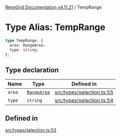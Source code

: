 [RevoGrid Documentation v4.11.21](README.md) / TempRange

# Type Alias: TempRange

```ts
type TempRange: {
  area: RangeArea;
  type: string;
};
```

## Type declaration

| Name | Type | Defined in |
| ------ | ------ | ------ |
| `area` | [`RangeArea`](TypeAlias.RangeArea.md) | [src/types/selection.ts:55](https://github.com/revolist/revogrid/blob/a0e7ff1e32285a85a0644789b55a183ad196d0cf/src/types/selection.ts#L55) |
| `type` | `string` | [src/types/selection.ts:54](https://github.com/revolist/revogrid/blob/a0e7ff1e32285a85a0644789b55a183ad196d0cf/src/types/selection.ts#L54) |

## Defined in

[src/types/selection.ts:53](https://github.com/revolist/revogrid/blob/a0e7ff1e32285a85a0644789b55a183ad196d0cf/src/types/selection.ts#L53)
